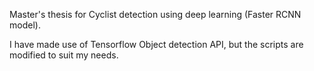 Master's thesis for Cyclist detection using deep learning (Faster RCNN model).

I have made use of Tensorflow Object detection API, but the scripts are modified to suit my needs.

